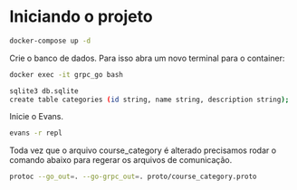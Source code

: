 # Iniciando o projeto

```bash
docker-compose up -d
```

Crie o banco de dados. Para isso abra um novo terminal para o container:

```bash
docker exec -it grpc_go bash

sqlite3 db.sqlite
create table categories (id string, name string, description string);
```

Inicie o Evans.

```bash
evans -r repl
```

Toda vez que o arquivo course_category é alterado precisamos rodar o comando abaixo para regerar os arquivos de comunicação.

```bash
protoc --go_out=. --go-grpc_out=. proto/course_category.proto
```
